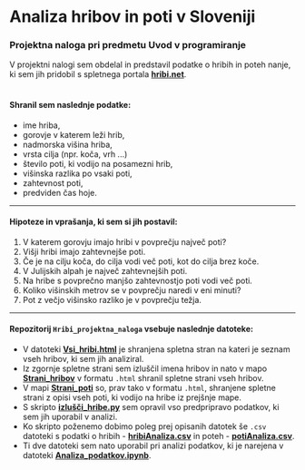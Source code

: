 # Analiza hribov in poti v Sloveniji
### Projektna naloga pri predmetu Uvod v programiranje
V projektni nalogi sem obdelal in predstavil podatke o hribih in poteh nanje, ki sem jih pridobil s spletnega portala __[hribi.net](https://www.hribi.net)__. 
<br><br>
#### Shranil sem naslednje podatke:
- ime hriba,
- gorovje v katerem leži hrib,
- nadmorska višina hriba,
- vrsta cilja (npr. koča, vrh ...)
- število poti, ki vodijo na posamezni hrib,
- višinska razlika po vsaki poti,
- zahtevnost poti,
- predviden čas hoje. 
*** 
#### Hipoteze in vprašanja, ki sem si jih postavil:
1. V katerem gorovju imajo hribi v povprečju največ poti?
2. Višji hribi imajo zahtevnejše poti.
3. Če je na cilju koča, do cilja vodi več poti, kot do cilja brez koče.
4. V Julijskih alpah je največ zahtevnejših poti.
5. Na hribe s povprečno manjšo zahtevnostjo poti vodi več poti.
6. Koliko višinskih metrov se v povprečju naredi v eni minuti?
7. Pot z večjo višinsko razliko je v povprečju težja.
***
#### Repozitorij `Hribi_projektna_naloga` vsebuje naslednje datoteke:
* V datoteki __[Vsi_hribi.html](../Hribi_projektna_naloga/Vsi_hribi.html)__ je shranjena spletna stran na kateri je seznam vseh hribov, ki sem jih analiziral.
* Iz zgornje spletne strani sem izluščil imena hribov in nato v mapo __[Strani_hribov](../Hribi_projektna_naloga/Strani_hribov)__ v formatu `.html` shranil spletne strani vseh hribov.
* V mapi __[Strani_poti](../Hribi_projektna_naloga/Strani_poti)__ so, prav tako v formatu `.html`, shranjene spletne strani z opisi vseh poti, ki vodijo na hribe iz prejšnje mape.
* S skripto __[izlušči_hribe.py](../Hribi_projektna_naloga/izlušči_hribe.py)__ sem opravil vso predpripravo podatkov, ki sem jih uporabil v analizi.
* Ko skripto poženemo dobimo poleg prej opisanih datotek še `.csv` datoteki s podatki o hribih - __[hribiAnaliza.csv](../Hribi_projektna_naloga/hribiAnaliza.csv)__ in poteh - __[potiAnaliza.csv](../Hribi_projektna_naloga/potiAnaliza.csv)__.
* Ti dve datoteki sem nato uporabil pri analizi podatkov, ki je narejena v datoteki __[Analiza_podatkov.ipynb](../Hribi_projektna_naloga/Analiza_podatkov.ipynb)__.
